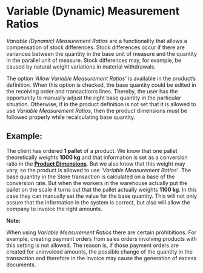 # Variable (Dynamic) Measurement Ratios 

*Variable (Dynamic) Measurement Rаtios* are a functionality that allows a compensation of stock differences. Stock differences occur if there are variances between the quantity in the base unit of measure and the quantity in the parallel unit of measure. Stock differences may, for example, be caused by natural weight variations in material withdrawals. 

The option *‘Allow Variable Measurement Ratios’* is available in the product’s definition. When this option is checked, the base quantity could be edited in the receiving order and transaction’s lines. Thereby, the user has the opportunity to manually adjust the right base quantity in the particular situation. Otherwise, if in the product definition is not set that it is allowed to use *Variable Measurement Ratios*, then the product dimensions must be followed properly while recalculating base quantity.


## Example: 

The client has ordered **1 pallet** of a product. We know that one pallet theoretically weights **1000 kg** and that information is set as a conversion ratio in the **[Product Dimensions](https://github.com/ErpNetDocs/tech/tree/master/modules/general/products/product-dimensions)**. But we also know that this weight may vary, so the product is allowed to use *'Variable Measurement Ratios'*. The base quantity in the Store transaction is calculated on a base of the conversion rate. But when the workers in the warehouse actually put the pallet on the scale it turns out that the pallet actually weights **1100 kg**. In this case they can manually set the value for the base quantity. This will not only assure that the information in the system is correct, but also will allow the company to invoice the right amounts.


**Note:** 

When using *Variable Measurement Ratios* there are certain prohibitions. For example, creating payment orders from sales orders involving products with this setting is not allowed. The reason is, if those payment orders are created for uninvoiced amounts, the possible change of the quantity in the transaction and therefore in the invoice may cause the generation of excess documents.
